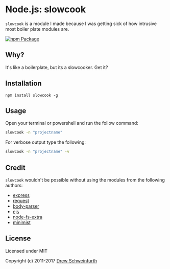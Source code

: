 Node.js: slowcook
=================

`slowcook` is a module I made because I was getting sick of how intrusive most boiler plate modules are.

[![npm Package](https://img.shields.io/npm/v/fs-extra.svg?style=flat-square)](https://www.npmjs.org/package/slowcook)

Why?
----

It's like a boilerplate, but its a slowcooker. Get it?


Installation
------------

    npm install slowcook -g

Usage
-----

Open your terminal or powershell and run the follow command:

```bash
slowcook -n "projectname"
```

For verbose output type the following:

```bash
slowcook -n "projectname" -v
```

Credit
------

`slowcook` wouldn't be possible without using the modules from the following authors:

- [express](https://github.com/expressjs)
- [request](https://github.com/request)
- [body-parser](https://github.com/expressjs)
- [ejs](https://github.com/mde)
- [node-fs-extra](https://github.com/jprichardson)
- [minimist](https://github.com/substack)

License
-------

Licensed under MIT

Copyright (c) 2011-2017 [Drew Schweinfurth](https://github.com/aBigSchwein)
